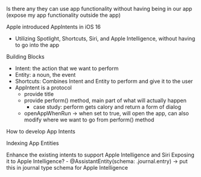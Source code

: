 
Is there any they can use app functionality without having being in our app (expose my app functionality outside the app)

Apple introduced AppIntents in iOS 16
- Utilizing Spotlight, Shortcuts, Siri, and Apple Intelligence, without having to go into the app

Building Blocks
- Intent: the action that we want to perform
- Entity: a noun, the event
- Shortcuts: Combines Intent and Entity to perform and give it to the user
- AppIntent is a protocol
	- provide title
	- provide perform() method, main part of what will actually happen
		- case study: perform gets calory and return a form of dialog
	- openAppWhenRun -> when set to true, will open the app, can also modify where we want to go from perform() method

How to develop App Intents

Indexing App Entities

Enhance the existing intents to support Apple Intelligence and Siri
	Exposing it to Apple Intelligence?
	- @AssistantEntity(schema: .journal.entry) -> put this in journal type schema for Apple Intelligence

